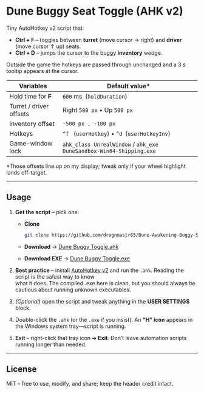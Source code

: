 # Dune Buggy Seat Toggle (AHK v2)

Tiny AutoHotkey v2 script that:

* **Ctrl + F** – toggles between **turret** (move cursor → right) and **driver** (move cursor ↑ up) seats.
* **Ctrl + D** – jumps the cursor to the buggy **inventory** wedge.

Outside the game the hotkeys are passed through unchanged and a 3 s tooltip appears at the cursor.

| Variables               | Default value\*                                                     |
| ----------------------- | ------------------------------------------------------------------- |
| Hold time for **F**     | `600` ms (`holdDuration`)                                           |
| Turret / driver offsets | Right `500 px` • Up `500 px`                                        |
| Inventory offset        | `-500 px , -100 px`                                                 |
| Hotkeys                 | `^f`  (`userHotkey`) • `^d` (`userHotkeyInv`)                       |
| Game-window lock        | `ahk_class UnrealWindow` / `ahk_exe DuneSandbox-Win64-Shipping.exe` |

\*Those offsets line up on my display; tweak only if your wheel highlight lands off-target.

---

## Usage

1. **Get the script** – pick one:

   * **Clone**

     ```bash
     git clone https://github.com/dragnmastr85/Dune-Awakening-Buggy-Seat-Toggle.git
     ```
   * **Download** → [Dune Buggy Toggle.ahk](https://github.com/dragnmastr85/Dune-Awakening-Buggy-Seat-Toggle/blob/main/dune%20buggy%20toggle.ahk?raw=true)
   * **Download EXE** → [Dune Buggy Toggle.exe](https://github.com/dragnmastr85/Dune-Awakening-Buggy-Seat-Toggle/raw/main/dune%20buggy%20toggle.exe)

2. **Best practice** – install [AutoHotkey v2](https://www.autohotkey.com) and run the `.ahk`. Reading the script is the safest way to know  
   what it does. The compiled .exe here is clean, but you should always be cautious about running unknown executables.

3. *(Optional)* open the script and tweak anything in the **USER SETTINGS** block.

4. Double-click the `.ahk` (or the `.exe` if you insist). An **“H” icon** appears in the Windows system tray—script is running.

5. **Exit** – right-click that tray icon ➜ **Exit**. Don’t leave automation scripts running longer than needed.

---

## License

MIT – free to use, modify, and share; keep the header credit intact.
